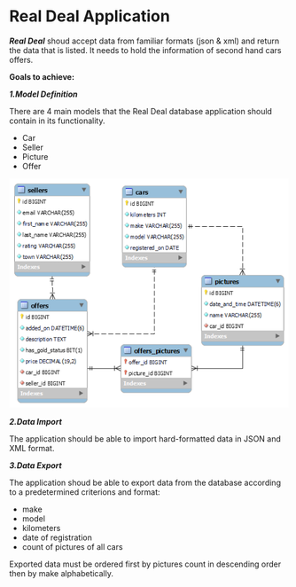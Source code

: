 # Real Deal Application

**_Real Deal_** shoud accept data from familiar formats (json & xml) and return the data that is listed. It needs to hold the information of second hand cars offers.

**Goals to achieve:**

**_1.Model Definition_**

There are 4 main models that the Real Deal database application should contain in its functionality.

- Car
- Seller
- Picture
- Offer

![Screenshot](RealDeal_EER_Diagram.png)

**_2.Data Import_**

The application should be able to import hard-formatted data in JSON and XML format.

**_3.Data Export_**

The application shoud be able to export data from the database according to a predetermined criterions and format:

- make
- model
- kilometers
- date of registration
- count of pictures of all cars

Exported data must be ordered first by pictures count in descending order then by make alphabetically.